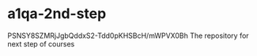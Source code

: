 # a1qa-2nd-step


PSNSY8SZMRjJgbQddxS2-Tdd0pKHSBcH/mWPVX0Bh
The repository for next step of courses
